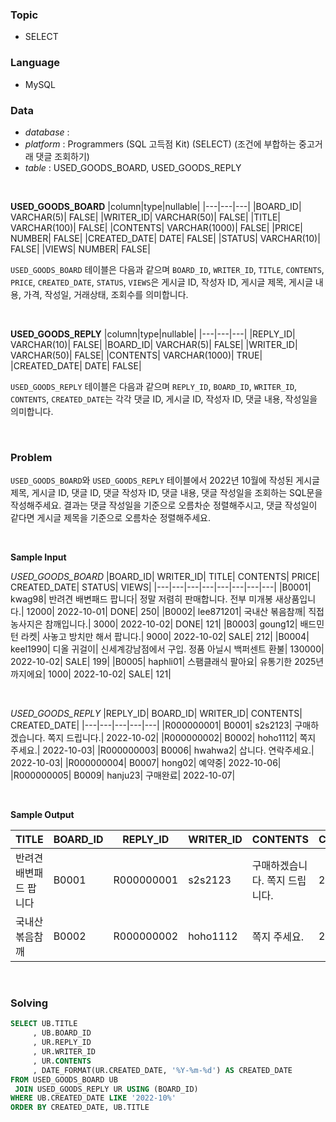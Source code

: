 ### Topic
- SELECT
  
### Language
- MySQL

### Data
- *database* : 
- *platform* : Programmers (SQL 고득점 Kit) (SELECT) (조건에 부합하는 중고거래 댓글 조회하기)
- *table* : USED_GOODS_BOARD, USED_GOODS_REPLY

<br>

**USED_GOODS_BOARD**
|column|type|nullable|
|---|---|---|
|BOARD_ID|	VARCHAR(5)|	FALSE|
|WRITER_ID|	VARCHAR(50)|	FALSE|
|TITLE|	VARCHAR(100)|	FALSE|
|CONTENTS|	VARCHAR(1000)|	FALSE|
|PRICE|	NUMBER|	FALSE|
|CREATED_DATE|	DATE|	FALSE|
|STATUS|	VARCHAR(10)|	FALSE|
|VIEWS|	NUMBER|	FALSE|

`USED_GOODS_BOARD` 테이블은 다음과 같으며 `BOARD_ID`, `WRITER_ID`, `TITLE`, `CONTENTS`, `PRICE`, `CREATED_DATE`, `STATUS`, `VIEWS`은 게시글 ID, 작성자 ID, 게시글 제목, 게시글 내용, 가격, 작성일, 거래상태, 조회수를 의미합니다.

<br>

**USED_GOODS_REPLY**
|column|type|nullable|
|---|---|---|
|REPLY_ID|	VARCHAR(10)|	FALSE|
|BOARD_ID|	VARCHAR(5)|	FALSE|
|WRITER_ID|	VARCHAR(50)|	FALSE|
|CONTENTS|	VARCHAR(1000)|	TRUE|
|CREATED_DATE|	DATE|	FALSE|

`USED_GOODS_REPLY` 테이블은 다음과 같으며 `REPLY_ID`, `BOARD_ID`, `WRITER_ID`, `CONTENTS`, `CREATED_DATE`는 각각 댓글 ID, 게시글 ID, 작성자 ID, 댓글 내용, 작성일을 의미합니다.

<br>

### Problem
`USED_GOODS_BOARD`와 `USED_GOODS_REPLY` 테이블에서 2022년 10월에 작성된 게시글 제목, 게시글 ID, 댓글 ID, 댓글 작성자 ID, 댓글 내용, 댓글 작성일을 조회하는 SQL문을 작성해주세요. 결과는 댓글 작성일을 기준으로 오름차순 정렬해주시고, 댓글 작성일이 같다면 게시글 제목을 기준으로 오름차순 정렬해주세요.

<br>

**Sample Input**

*USED_GOODS_BOARD*
|BOARD_ID|	WRITER_ID|	TITLE|	CONTENTS|	PRICE|	CREATED_DATE|	STATUS|	VIEWS|
|---|---|---|---|---|---|---|---|
|B0001|	kwag98|	반려견 배변패드 팝니다|	정말 저렴히 판매합니다. 전부 미개봉 새상품입니다.|	12000|	2022-10-01|	DONE|	250|
|B0002|	lee871201|	국내산 볶음참깨|	직접 농사지은 참깨입니다.|	3000|	2022-10-02|	DONE|	121|
|B0003|	goung12|	배드민턴 라켓|	사놓고 방치만 해서 팝니다.|	9000|	2022-10-02|	SALE|	212|
|B0004|	keel1990|	디올 귀걸이|	신세계강남점에서 구입. 정품 아닐시 백퍼센트 환불|	130000|	2022-10-02|	SALE|	199|
|B0005|	haphli01|	스팸클래식 팔아요|	유통기한 2025년까지에요|	1000|	2022-10-02|	SALE|	121|

<br>

*USED_GOODS_REPLY*
|REPLY_ID|	BOARD_ID|	WRITER_ID|	CONTENTS|	CREATED_DATE|
|---|---|---|---|---|
|R000000001|	B0001|	s2s2123|	구매하겠습니다. 쪽지 드립니다.|	2022-10-02|
|R000000002|	B0002|	hoho1112|	쪽지 주세요.|	2022-10-03|
|R000000003|	B0006|	hwahwa2|	삽니다. 연락주세요.|	2022-10-03|
|R000000004|	B0007|	hong02|	예약중|	2022-10-06|
|R000000005|	B0009|	hanju23|	구매완료|	2022-10-07|

<br>

**Sample Output**

|TITLE|	BOARD_ID|	REPLY_ID|	WRITER_ID|	CONTENTS|	CREATED_DATE|
|---|---|---|---|---|---|
|반려견 배변패드 팝니다|	B0001|	R000000001|	s2s2123|	구매하겠습니다. 쪽지 드립니다.|	2022-10-02|
|국내산 볶음참깨|	B0002|	R000000002|	hoho1112|	쪽지 주세요.|	2022-10-03|

<br>

### Solving

```sql
SELECT UB.TITLE
     , UB.BOARD_ID
     , UR.REPLY_ID
     , UR.WRITER_ID	
     , UR.CONTENTS	
     , DATE_FORMAT(UR.CREATED_DATE, '%Y-%m-%d') AS CREATED_DATE
FROM USED_GOODS_BOARD UB
 JOIN USED_GOODS_REPLY UR USING (BOARD_ID)
WHERE UB.CREATED_DATE LIKE '2022-10%'
ORDER BY CREATED_DATE, UB.TITLE                             
```
